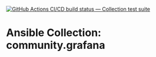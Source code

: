 [![GitHub Actions CI/CD build status — Collection test suite](https://github.com/ansible-collection-migration/community.grafana/workflows/Collection%20test%20suite/badge.svg?branch=master)](https://github.com/ansible-collection-migration/community.grafana/actions?query=workflow%3A%22Collection%20test%20suite%22)

Ansible Collection: community.grafana
=================================================